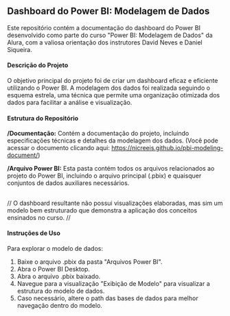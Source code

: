 <h2>Dashboard do Power BI: Modelagem de Dados</h2>

Este repositório contém a documentação do dashboard do Power BI desenvolvido como parte do curso "Power BI: Modelagem de Dados" da Alura, com a valiosa orientação dos instrutores David Neves e Daniel Siqueira.

<h4>Descrição do Projeto</h4>
O objetivo principal do projeto foi de criar um dashboard eficaz e eficiente utilizando o Power BI. A modelagem dos dados foi realizada seguindo o esquema estrela, uma técnica que permite uma organização otimizada dos dados para facilitar a análise e visualização.

<h4>Estrutura do Repositório</h4>

**/Documentação:** Contém a documentação do projeto, incluindo especificações técnicas e detalhes da modelagem dos dados. (Você pode acessar o documento clicando aqui: https://nicreeis.github.io/pbi-modeling-document/)

**/Arquivo Power BI:** Esta pasta contém todos os arquivos relacionados ao projeto do Power BI, incluindo o arquivo principal (.pbix) e quaisquer conjuntos de dados auxiliares necessários.

##

// O dashboard resultante não possui visualizações elaboradas, mas sim um modelo bem estruturado que demonstra a aplicação dos conceitos ensinados no curso. //

<h4> Instruções de Uso </h4>
Para explorar o modelo de dados:

1. Baixe o arquivo .pbix da pasta "Arquivos Power BI".
2. Abra o Power BI Desktop.
3. Abra o arquivo .pbix baixado.
4. Navegue para a visualização "Exibição de Modelo" para visualizar a estrutura do modelo de dados.
5. Caso necessário, altere o path das bases de dados para melhor navegação dentro do modelo.
